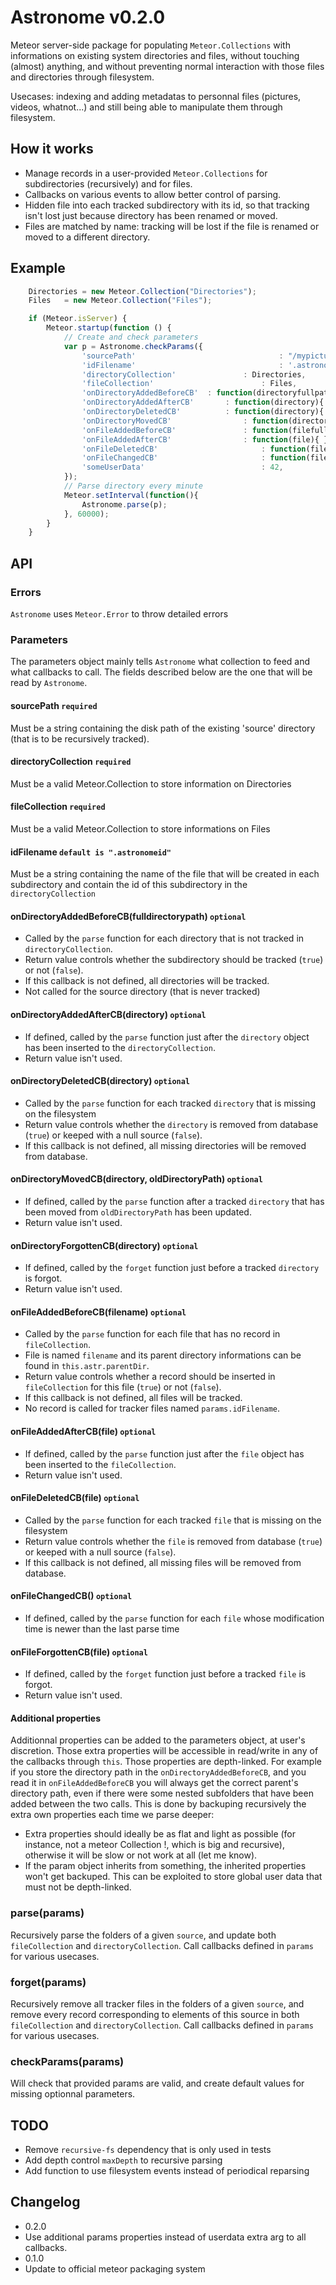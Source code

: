 # Astronome v0.2.0

Meteor server-side package for populating `Meteor.Collections` with informations on existing system directories and files, without touching (almost) anything, and without preventing normal interaction with those files and directories through filesystem. 

Usecases: indexing and adding metadatas to personnal files (pictures, videos, whatnot...) and still being able to manipulate them through filesystem.

## How it works

* Manage records in a user-provided `Meteor.Collections` for subdirectories (recursively) and for files.
* Callbacks on various events to allow better control of parsing.
* Hidden file into each tracked subdirectory with its id, so that tracking isn't lost just because directory has been renamed or moved.
* Files are matched by name: tracking will be lost if the file is renamed or moved to a different directory.

## Example

```javascript
	Directories = new Meteor.Collection("Directories");
	Files 	= new Meteor.Collection("Files");

	if (Meteor.isServer) {
		Meteor.startup(function () {
			// Create and check parameters
			var p = Astronome.checkParams({
				'sourcePath'								: "/mypictures/",
				'idFilename'								: '.astronomeid'
				'directoryCollection'				: Directories,
				'fileCollection'						: Files,
				'onDirectoryAddedBeforeCB'	: function(directoryfullpath){ return true; }
				'onDirectoryAddedAfterCB'		: function(directory){ Directories.update(directory, {some:metadatas});},
				'onDirectoryDeletedCB'			: function(directory){ return true; },
				'onDirectoryMovedCB'				: function(directory, olddirectorypath){ },
				'onFileAddedBeforeCB'				: function(filefullpath){ return true},
				'onFileAddedAfterCB'				: function(file){ },
				'onFileDeletedCB'						: function(file){ console.log(this.someUserData); },
				'onFileChangedCB'						: function(file){ },
				'someUserData'							: 42,
			});
			// Parse directory every minute
			Meteor.setInterval(function(){
				Astronome.parse(p);	
			}, 60000);
		}
	}
```

## API

### Errors
`Astronome` uses `Meteor.Error` to throw detailed errors

### Parameters

The parameters object mainly tells `Astronome` what collection to feed and what callbacks to call.
The fields described below are the one that will be read by `Astronome`.

#### sourcePath `required`
Must be a string containing the disk path of the existing 'source' directory (that is to be recursively tracked).
 
#### directoryCollection `required`
Must be a valid Meteor.Collection to store information on Directories 
 
#### fileCollection `required`
Must be a valid Meteor.Collection to store informations on Files
 
#### idFilename `default is ".astronomeid"`
Must be a string containing the name of the file that will be created in each subdirectory and contain the id of this subdirectory in the `directoryCollection`
 
#### onDirectoryAddedBeforeCB(fulldirectorypath) `optional`

* Called by the `parse` function for each directory that is not tracked in `directoryCollection`.
* Return value controls whether the subdirectory should be tracked (`true`) or not (`false`).
* If this callback is not defined, all directories will be tracked.
* Not called for the source directory (that is never tracked)
 
#### onDirectoryAddedAfterCB(directory) `optional`
 
* If defined, called by the `parse` function just after the `directory` object has been inserted to the `directoryCollection`.
* Return value isn't used.
 
#### onDirectoryDeletedCB(directory) `optional`

* Called by the `parse` function for each tracked `directory` that is missing on the filesystem
* Return value controls whether the `directory` is removed from database (`true`) or keeped with a null source (`false`).
* If this callback is not defined, all missing directories will be removed from database.
 
#### onDirectoryMovedCB(directory, oldDirectoryPath) `optional`

* If defined, called by the `parse` function after a tracked `directory` that has been moved from `oldDirectoryPath` has been updated.
* Return value isn't used.
 
#### onDirectoryForgottenCB(directory) `optional`
 
* If defined, called by the `forget` function just before a tracked `directory` is forgot. 
* Return value isn't used.
 
#### onFileAddedBeforeCB(filename) `optional`

* Called by the `parse` function for each file that has no record in `fileCollection`.
* File is named `filename` and its parent directory informations can be found in `this.astr.parentDir`.
* Return value controls whether a record should be inserted in `fileCollection` for this file (`true`) or not (`false`).
* If this callback is not defined, all files will be tracked.
* No record is called for tracker files named `params.idFilename`.
 
#### onFileAddedAfterCB(file) `optional`

* If defined, called by the `parse` function just after the `file` object has been inserted to the `fileCollection`.
* Return value isn't used.
 
#### onFileDeletedCB(file) `optional`

* Called by the `parse` function for each tracked `file` that is missing on the filesystem
* Return value controls whether the `file` is removed from database (`true`) or keeped with a null source (`false`).
* If this callback is not defined, all missing files will be removed from database.
 
#### onFileChangedCB() `optional`

* If defined, called by the `parse` function for each `file` whose modification time is newer than the last parse time
 
#### onFileForgottenCB(file) `optional`
 
* If defined, called by the `forget` function just before a tracked `file` is forgot.
* Return value isn't used.

#### Additional properties

Additionnal properties can be added to the parameters object, at user's discretion.
Those extra properties will be accessible in read/write in any of the callbacks through `this`.
Those properties are depth-linked. For example if you store the directory path in the `onDirectoryAddedBeforeCB`, and you read it in `onFileAddedBeforeCB` you will always get the correct parent's directory path, even if there were some nested subfolders that have been added between the two calls.
This is done by backuping recursively the extra own properties each time we parse deeper:

* Extra properties should ideally be as flat and light as possible (for instance, not a meteor Collection !, which is big and recursive), otherwise it will be slow or not work at all (let me know).
* If the param object inherits from something, the inherited properties won't get backuped. This can be exploited to store global user data that must not be depth-linked.

### parse(params)

Recursively parse the folders of a given `source`, and update both `fileCollection` and `directoryCollection`.
Call callbacks defined in `params` for various usecases. 

### forget(params)

Recursively remove all tracker files in the folders of a given `source`, and remove every record corresponding to elements of this source in both `fileCollection` and `directoryCollection`.
Call callbacks defined in `params` for various usecases.

### checkParams(params)

Will check that provided params are valid, and create default values for missing optionnal parameters.

## TODO

* Remove `recursive-fs` dependency that is only used in tests
* Add depth control `maxDepth` to recursive parsing
* Add function to use filesystem events instead of periodical reparsing


Changelog
---------
* 0.2.0
* Use additional params properties instead of userdata extra arg to all callbacks.
* 0.1.0
* Update to official meteor packaging system